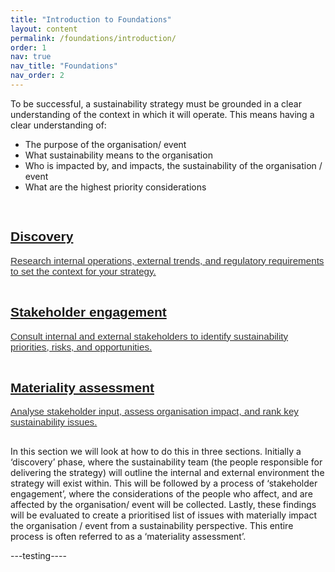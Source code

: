 ```yaml
---
title: "Introduction to Foundations"
layout: content
permalink: /foundations/introduction/
order: 1
nav: true
nav_title: "Foundations"
nav_order: 2
---
```


To be successful, a sustainability strategy must be grounded in a clear understanding of the context in which it will operate.  This means having a clear understanding of:
-	The purpose of the organisation/ event
-	What sustainability means to the organisation
-	Who is impacted by, and impacts, the sustainability of the organisation / event
-	What are the highest priority considerations

<section class="phase-blocks outlined green">
  <a href="/foundations/discovery/" class="phase-block">
    <h2>Discovery</h2>
    <p>Research internal operations, external trends, and regulatory requirements to set the context for your strategy.</p>
  </a>
  <a href="/foundations/stakeholderEngagement/" class="phase-block">
    <h2>Stakeholder engagement</h2>
    <p>Consult internal and external stakeholders to identify sustainability priorities, risks, and opportunities.</p>
  </a>
  <a href="/foundations/materialityAssessment/" class="phase-block">
    <h2>Materiality assessment</h2>
    <p>Analyse stakeholder input, assess organisation impact, and rank key sustainability issues.</p>
  </a>
</section>

In this section we will look at how to do this in three sections.  Initially a ‘discovery’ phase, where the sustainability team (the people responsible for delivering the strategy) will outline the internal and external environment the strategy will exist within.  This will be followed by a process of ‘stakeholder engagement’, where the considerations of the people who affect, and are affected by the organisation/ event will be collected.  Lastly, these findings will be evaluated to create a prioritised list of issues with materially impact the organisation / event from a sustainability perspective.  This entire process is often referred to as a ‘materiality assessment’.  


---testing----

<style>
.phase-diagram-wrapper {
  display: flex;
  align-items: stretch;
  gap: 1rem;
  flex-wrap: nowrap;
  margin: 2rem 0;
  border: 1px solid #d4e3dc;
  border-radius: 20px;
  padding: 1rem;
}

.phase-sidebar {
  display: flex;
  justify-content: center;
  align-items: center;
  font-family: sans-serif;
  margin-right: 1rem;
  flex: 0 0 auto;
}

.phase-pair {
  display: flex;
  flex-direction: column; /* Stack label and step vertically */
  align-items: center; /* Center them horizontally */
  justify-content: center;
  height: 100%;
}

.phase-vertical {
  display: flex;
  flex-direction: column; /* Stack label and step */
  align-items: center; /* Center horizontally */
  gap: 0.5rem; /* Space between rotated text */
}

.phase-label {
  background: #e6f2ed;
  font-weight: 600;
  font-size: 0.85rem;
  letter-spacing: 0.05em;
  color: #1f3f2e;
  padding: 0.5rem 0.75rem;
  border-radius: 10px;
  transform: rotate(270deg); /* Rotate the text */
  white-space: nowrap; /* Prevent text wrapping */
}

.phase-step {
  font-size: 0.85rem;
  color: #2f7c4c;
  font-weight: 500;
  padding: 0.5rem 0.75rem;
  transform: rotate(270deg); /* Rotate the text */
  white-space: nowrap; /* Prevent text wrapping */
}

.phase-diagram {
  display: flex;
  align-items: stretch;
  gap: 1rem;
  flex: 1;
  flex-wrap: nowrap;
}

.phase-block {
  background: none;
  padding: 1rem;
  border-radius: 12px;
  border: none;
  flex: 1;
  font-family: sans-serif;
  transition: background 0.3s ease;
}

.phase-block.current .phase-header {
  background: #d0ebd8;
}

.phase-header {
  background: #d0ebd8;
  padding: 0.5rem 1rem;
  border-radius: 8px;
  font-weight: 600;
  color: #2f4f2f;
  font-size: 1.05rem;
  margin-bottom: 0.5rem;
}

.phase-block p {
  margin: 0;
  font-size: 0.95rem;
  color: #333;
}

.arrow {
  display: flex;
  align-items: center;
  justify-content: center;
  font-size: 1.5rem;
  flex: 0 0 auto;
  color: #66a189;
  font-weight: bold;
}

@media (max-width: 768px) {
  .phase-diagram-wrapper {
    flex-direction: column;
    gap: 0.5rem;
    padding: 1rem 0.5rem;
  }
  .phase-diagram {
    flex-direction: column;
  }
  .arrow {
    transform: rotate(90deg);
  }
  .phase-vertical {
    transform: none; /* Remove container rotation */
    flex-direction: row; /* Lay out horizontally on small screens */
    align-items: center;
    gap: 0.5rem;
  }
  .phase-label,
  .phase-step {
    padding: 0.5rem 1rem;
    text-align: center;
    transform: none; /* Remove text rotation on small screens */
    white-space: normal; /* Allow text to wrap */
  }
  .phase-label {
    background: #e6f2ed;
    border-radius: 10px;
  }
  .phase-step {
    border-radius: 10px;
  }
}
</style>
